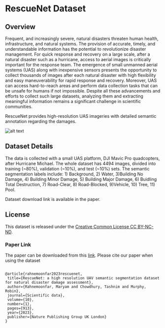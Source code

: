 # RescueNet Dataset 

## Overview

Frequent, and increasingly severe, natural disasters threaten human health, infrastructure, and natural systems. The provision of accurate, timely, and understandable information has the potential to revolutionize disaster management. For quick response and recovery on a large scale, after a natural disaster such as a hurricane, access to aerial images is critically important for the response team. The emergence of small unmanned aerial systems (UAS) along with inexpensive sensors presents the opportunity to collect thousands of images after each natural disaster with high flexibility and easy maneuverability for rapid response and recovery.  Moreover, UAS can access hard-to-reach areas and perform data collection  tasks that can be unsafe for humans if not impossible.  Despite all these advancements and efforts to collect such large datasets, analyzing them and extracting meaningful information remains a significant challenge in scientific communities.

RescueNet provides high-resolution UAS imageries with detailed semantic annotation regarding the damages.

![alt text](https://github.com/tashnimchowdhury/RescueNet-A-High-Resolution-Post-Disaster-UAV-Dataset-for-Semantic-Segmentation/blob/main/example-rescuenet-all-cls.PNG?raw=true)


## Dataset Details

The data is collected with a small UAS platform, DJI Mavic Pro quadcopters, after Hurricane Michael. The whole dataset has 4494 images, divided into training (~80%), validation (~10%), and test (~10%) sets. The semantic segmentation labels include: 1) Background, 2) Water, 3)Building No Damage, 4) Building Minor Damage, 5) Building Major Damage, 6) Buidling Total Destruction, 7) Road-Clear, 8) Road-Blocked, 9)Vehicle, 10) Tree, 11) Pool. 

Dataset download link is available in the paper.

 <!--  
The dataset can be downloaded from this link: https://drive.google.com/drive/folders/1XNgPVmiu9egr1fywgNeXfnxojFOe_INT?usp=sharing

-->
## License

This dataset is released under the [Creative Common License CC BY-NC-ND](https://creativecommons.org/licenses/by-nc-nd/4.0/).

### Paper Link

The paper can be downloaded from this [link](https://www.nature.com/articles/s41597-023-02799-4).
Please cite our paper when using the dataset

 ```
 
@article{rahnemoonfar2023rescuenet,
  title={RescueNet: a high resolution UAV semantic segmentation dataset for natural disaster damage assessment},
  author={Rahnemoonfar, Maryam and Chowdhury, Tashnim and Murphy, Robin},
  journal={Scientific data},
  volume={10},
  number={1},
  pages={913},
  year={2023},
  publisher={Nature Publishing Group UK London}
}

```

